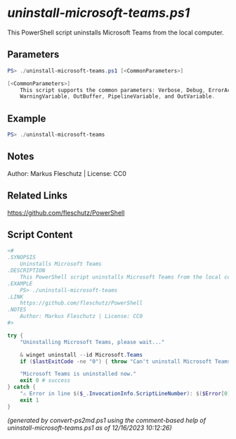 *uninstall-microsoft-teams.ps1*
================

This PowerShell script uninstalls Microsoft Teams from the local computer.

Parameters
----------
```powershell
PS> ./uninstall-microsoft-teams.ps1 [<CommonParameters>]

[<CommonParameters>]
    This script supports the common parameters: Verbose, Debug, ErrorAction, ErrorVariable, WarningAction, 
    WarningVariable, OutBuffer, PipelineVariable, and OutVariable.
```

Example
-------
```powershell
PS> ./uninstall-microsoft-teams

```

Notes
-----
Author: Markus Fleschutz | License: CC0

Related Links
-------------
https://github.com/fleschutz/PowerShell

Script Content
--------------
```powershell
<#
.SYNOPSIS
	Uninstalls Microsoft Teams
.DESCRIPTION
	This PowerShell script uninstalls Microsoft Teams from the local computer.
.EXAMPLE
	PS> ./uninstall-microsoft-teams
.LINK
	https://github.com/fleschutz/PowerShell
.NOTES
	Author: Markus Fleschutz | License: CC0
#>

try {
	"Uninstalling Microsoft Teams, please wait..."

	& winget uninstall --id Microsoft.Teams
	if ($lastExitCode -ne "0") { throw "Can't uninstall Microsoft Teams, is it installed?" }

	"Microsoft Teams is uninstalled now."
	exit 0 # success
} catch {
	"⚠️ Error in line $($_.InvocationInfo.ScriptLineNumber): $($Error[0])"
	exit 1
}
```

*(generated by convert-ps2md.ps1 using the comment-based help of uninstall-microsoft-teams.ps1 as of 12/16/2023 10:12:26)*
